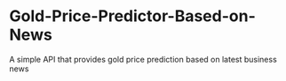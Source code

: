 # Gold-Price-Predictor-Based-on-News
A simple API that provides gold price prediction based on latest business news
